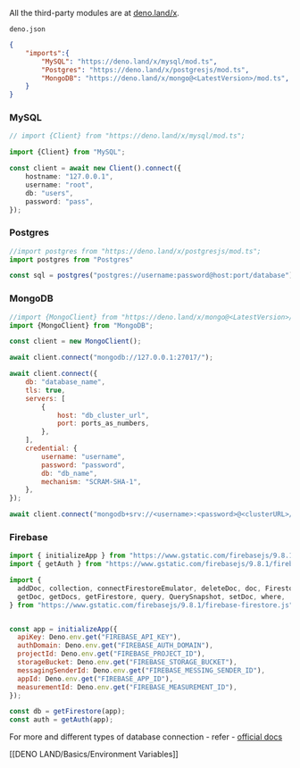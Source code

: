
All the third-party modules are at [deno.land/x](https://deno.land/x).

`deno.json`
```json
{
	"imports":{
		"MySQL": "https://deno.land/x/mysql/mod.ts",
		"Postgres": "https://deno.land/x/postgresjs/mod.ts",
		"MongoDB": "https://deno.land/x/mongo@<LatestVersion>/mod.ts",
	}
}
```
### MySQL
```typescript
// import {Client} from "https://deno.land/x/mysql/mod.ts";

import {Client} from "MySQL";

const client = await new Client().connect({
	hostname: "127.0.0.1",
	username: "root",
	db: "users",
	password: "pass",
});
```

### Postgres
```javascript
//import postgres from "https://deno.land/x/postgresjs/mod.ts";
import postgres from "Postgres"

const sql = postgres("postgres://username:password@host:port/database");
```

### MongoDB
```javascript
//import {MongoClient} from "https://deno.land/x/mongo@<LatestVersion>/mod.ts";
import {MongoClient} from "MongoDB";

const client = new MongoClient();

await client.connect("mongodb://127.0.0.1:27017/");

await client.connect({
	db: "database_name",
	tls: true,
	servers: [
		{
			host: "db_cluster_url",
			port: ports_as_numbers,
		},
	],
	credential: {
		username: "username",
		password: "password",
		db: "db_name",
		mechanism: "SCRAM-SHA-1",
	},
});

await client.connect("mongodb+srv://<username>:<password>@<clusterURL>/<db_name>?authMechanism=SCRAM-SHA-1");
```

### Firebase
```javascript
import { initializeApp } from "https://www.gstatic.com/firebasejs/9.8.1/firebase-app.js";
import { getAuth } from "https://www.gstatic.com/firebasejs/9.8.1/firebase-auth.js";

import {
  addDoc, collection, connectFirestoreEmulator, deleteDoc, doc, Firestore,
  getDoc, getDocs, getFirestore, query, QuerySnapshot, setDoc, where,
} from "https://www.gstatic.com/firebasejs/9.8.1/firebase-firestore.js";


const app = initializeApp({
  apiKey: Deno.env.get("FIREBASE_API_KEY"),
  authDomain: Deno.env.get("FIREBASE_AUTH_DOMAIN"),
  projectId: Deno.env.get("FIREBASE_PROJECT_ID"),
  storageBucket: Deno.env.get("FIREBASE_STORAGE_BUCKET"),
  messagingSenderId: Deno.env.get("FIREBASE_MESSING_SENDER_ID"),
  appId: Deno.env.get("FIREBASE_APP_ID"),
  measurementId: Deno.env.get("FIREBASE_MEASUREMENT_ID"),
});

const db = getFirestore(app);
const auth = getAuth(app);
```

For more and different types of database connection - refer - [official docs](https://deno.land/manual@v1.36.2/basics/connecting_to_databases)

[[DENO LAND/Basics/Environment Variables]]

